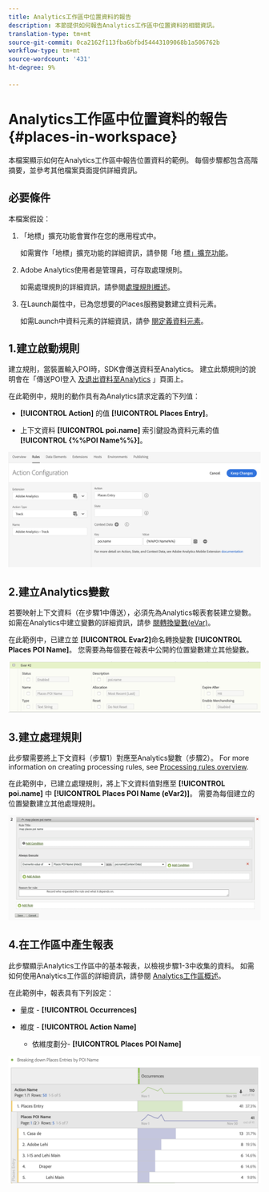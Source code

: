 ```yaml
---
title: Analytics工作區中位置資料的報告
description: 本節提供如何報告Analytics工作區中位置資料的相關資訊。
translation-type: tm+mt
source-git-commit: 0ca2162f113fba6bfbd54443109068b1a506762b
workflow-type: tm+mt
source-wordcount: '431'
ht-degree: 9%

---
```



# Analytics工作區中位置資料的報告 {#places-in-workspace}

本檔案顯示如何在Analytics工作區中報告位置資料的範例。 每個步驟都包含高階摘要，並參考其他檔案頁面提供詳細資訊。

## 必要條件

本檔案假設：

1. 「地標」擴充功能會實作在您的應用程式中。

   如需實作「地標」擴充功能的詳細資訊，請參閱「地 [標」擴充功能](/help/places-ext-aep-sdks/places-extension/places-extension.md)。

1. Adobe Analytics使用者是管理員，可存取處理規則。

   如需處理規則的詳細資訊，請參閱[處理規則概述](https://docs.adobe.com/content/help/zh-Hant/analytics/admin/admin-tools/processing-rules/processing-rules.html)。

1. 在Launch屬性中，已為您想要的Places服務變數建立資料元素。

   如需Launch中資料元素的詳細資訊，請參 [閱定義資料元素](/help/use-places-launch-workflow/define-data-elements.md)。


## 1.建立啟動規則

建立規則，當裝置輸入POI時，SDK會傳送資料至Analytics。 建立此類規則的說明會在「傳送POI登入 [及退出資料至Analytics](/help/use-places-with-other-solutions/places-adobe-analytics/use-places-adobe-analytics.md) 」頁面上。

在此範例中，規則的動作具有為Analytics請求定義的下列值：

* **[!UICONTROL Action]** 的值 **[!UICONTROL Places Entry]**。

* 上下文資料 **[!UICONTROL poi.name]** 索引鍵設為資料元素的值 **[!UICONTROL {%%POI Name%%}]**。

![&quot;設定動作&quot;](/help/assets/pt-setAction.png)

## 2.建立Analytics變數

若要映射上下文資料（在步驟1中傳送），必須先為Analytics報表套裝建立變數。 如需在Analytics中建立變數的詳細資訊，請參 [閱轉換變數(eVar)](https://docs.adobe.com/content/help/en/analytics/implementation/analytics-basics/ref-conversion-variables-evar.html)。

在此範例中，已建立並 **[!UICONTROL Evar2]**&#x200B;命名轉換變數 **[!UICONTROL Places POI Name]**。 您需要為每個要在報表中公開的位置變數建立其他變數。

![「建立分析變數」](/help/assets/aa-evar.png)

## 3.建立處理規則

此步驟需要將上下文資料（步驟1）對應至Analytics變數（步驟2）。 For more information on creating processing rules, see [Processing rules overview](https://docs.adobe.com/content/help/zh-Hant/analytics/admin/admin-tools/processing-rules/processing-rules.html).

在此範例中，已建立處理規則，將上下文資料值對應至 **[!UICONTROL poi.name]** 中 **[!UICONTROL Places POI Name (eVar2)]**。 需要為每個建立的位置變數建立其他處理規則。

![&quot;建立處理規則&quot;](/help/assets/aa-processing-rule.png)

## 4.在工作區中產生報表

此步驟顯示Analytics工作區中的基本報表，以檢視步驟1-3中收集的資料。 如需如何使用Analytics工作區的詳細資訊，請參閱 [Analytics工作區概述](https://docs.adobe.com/content/help/zh-Hant/analytics/analyze/analysis-workspace/analysis-workspace-features.html)。

在此範例中，報表具有下列設定：

* 量度 - **[!UICONTROL Occurrences]**

* 維度 - **[!UICONTROL Action Name]**

   * 依維度劃分- **[!UICONTROL Places POI Name]**

![「在工作區中建立報表」](/help/assets/aa-workspace.png)
